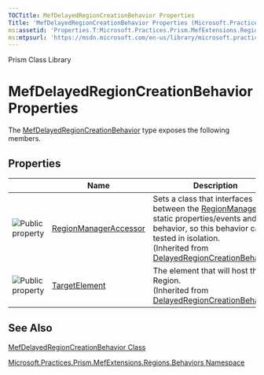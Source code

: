 ```yaml
---
TOCTitle: MefDelayedRegionCreationBehavior Properties
Title: 'MefDelayedRegionCreationBehavior Properties (Microsoft.Practices.Prism.MefExtensions.Regions.Behaviors)'
ms:assetid: 'Properties.T:Microsoft.Practices.Prism.MefExtensions.Regions.Behaviors.MefDelayedRegionCreationBehavior'
ms:mtpsurl: 'https://msdn.microsoft.com/en-us/library/microsoft.practices.prism.mefextensions.regions.behaviors.mefdelayedregioncreationbehavior_properties(v=pandp.50)'
---
```


Prism Class Library

MefDelayedRegionCreationBehavior Properties
===========================================

The [MefDelayedRegionCreationBehavior](https://msdn.microsoft.com/library/microsoft.practices.prism.mefextensions.regions.behaviors.mefdelayedregioncreationbehavior) type exposes the following members.

Properties
----------

<span id="propertyTableToggle"></span>
<table>

<thead>
<tr class="header">
<th> </th>
<th>Name</th>
<th>Description</th>
</tr>
</thead>
<tbody>
<tr class="odd">
<td><img src="https://msdn.microsoft.com/en-us/Gg419182.pubproperty(en-us,PandP.50).gif" title="Public property" /></td>
<td><a href="https://msdn.microsoft.com/library/microsoft.practices.prism.regions.behaviors.delayedregioncreationbehavior.regionmanageraccessor">RegionManagerAccessor</a></td>
<td><div class="summary">
Sets a class that interfaces between the <a href="https://msdn.microsoft.com/library/microsoft.practices.prism.regions.regionmanager">RegionManager</a> 's static properties/events and this behavior, so this behavior can be tested in isolation.
</div>
(Inherited from <a href="https://msdn.microsoft.com/library/microsoft.practices.prism.regions.behaviors.delayedregioncreationbehavior">DelayedRegionCreationBehavior</a>.)</td>
</tr>
<tr class="even">
<td><img src="https://msdn.microsoft.com/en-us/Gg419182.pubproperty(en-us,PandP.50).gif" title="Public property" /></td>
<td><a href="https://msdn.microsoft.com/library/microsoft.practices.prism.regions.behaviors.delayedregioncreationbehavior.targetelement">TargetElement</a></td>
<td><div class="summary">
The element that will host the Region.
</div>
(Inherited from <a href="https://msdn.microsoft.com/library/microsoft.practices.prism.regions.behaviors.delayedregioncreationbehavior">DelayedRegionCreationBehavior</a>.)</td>
</tr>
</tbody>
</table>

See Also
--------


[MefDelayedRegionCreationBehavior Class](https://msdn.microsoft.com/library/microsoft.practices.prism.mefextensions.regions.behaviors.mefdelayedregioncreationbehavior)

[Microsoft.Practices.Prism.MefExtensions.Regions.Behaviors Namespace](https://msdn.microsoft.com/library/microsoft.practices.prism.mefextensions.regions.behaviors)
